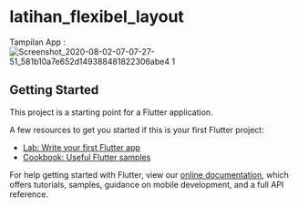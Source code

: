 # latihan_flexibel_layout
Tampilan App :
![Screenshot_2020-08-02-07-07-27-51_581b10a7e652d149388481822306abe4 1](https://user-images.githubusercontent.com/60292040/89113455-9602b280-d49b-11ea-922a-0c48a726d086.png)


## Getting Started

This project is a starting point for a Flutter application.

A few resources to get you started if this is your first Flutter project:

- [Lab: Write your first Flutter app](https://flutter.dev/docs/get-started/codelab)
- [Cookbook: Useful Flutter samples](https://flutter.dev/docs/cookbook)

For help getting started with Flutter, view our
[online documentation](https://flutter.dev/docs), which offers tutorials,
samples, guidance on mobile development, and a full API reference.
